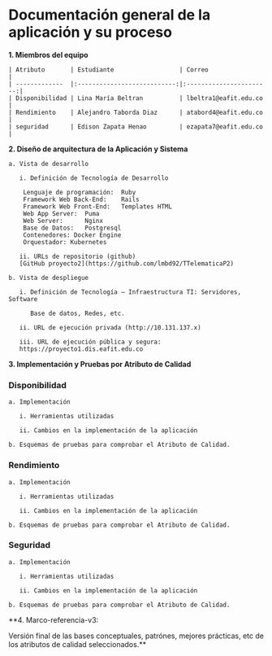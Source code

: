 # Documentación general de la aplicación y su proceso

**1. Miembros del equipo**

	| Atributo       | Estudiante                  | Correo                  |
	| -------------  |:---------------------------:|:-----------------------:|
	| Disponibilidad | Lina María Beltran          | lbeltra1@eafit.edu.co   |
	| Rendimiento    | Alejandro Taborda Diaz      | atabord4@eafit.edu.co   |
	| seguridad      | Edison Zapata Henao         | ezapata7@eafit.edu.co   |
	
**2. Diseño de arquitectura de la Aplicación y Sistema**

	a. Vista de desarrollo
	
	   i. Definición de Tecnología de Desarrollo
	   
		Lenguaje de programación:  Ruby
    	Framework Web Back-End:    Rails
    	Framework Web Front-End:   Templates HTML
    	Web App Server:  Puma
    	Web Server:      Nginx
    	Base de Datos:   Postgresql
    	Contenedores: Docker Engine
    	Orquestador: Kubernetes
	   
	   ii. URLs de repositorio (github)
	   [GitHub proyecto2](https://github.com/lmbd92/TTelematicaP2)
	   
	b. Vista de despliegue
	
	   i. Definición de Tecnología – Infraestructura TI: Servidores, Software
	   
	      Base de datos, Redes, etc.
	      
	   ii. URL de ejecución privada (http://10.131.137.x)
	   
	   iii. URL de ejecución pública y segura:
	   https://proyecto1.dis.eafit.edu.co
	        
**3. Implementación y Pruebas por Atributo de Calidad**


### Disponibilidad

    a. Implementación
    
	   i. Herramientas utilizadas
	 
	   ii. Cambios en la implementación de la aplicación
	 
    b. Esquemas de pruebas para comprobar el Atributo de Calidad.
    
### Rendimiento

    a. Implementación
    
	   i. Herramientas utilizadas
	 
	   ii. Cambios en la implementación de la aplicación
	 
    b. Esquemas de pruebas para comprobar el Atributo de Calidad.
    
### Seguridad

    a. Implementación
    
	   i. Herramientas utilizadas
	 
	   ii. Cambios en la implementación de la aplicación
	 
    b. Esquemas de pruebas para comprobar el Atributo de Calidad.
    
**4. Marco-referencia-v3: 

Versión final de las bases conceptuales, patrónes, mejores prácticas, etc de los atributos de calidad seleccionados.**
